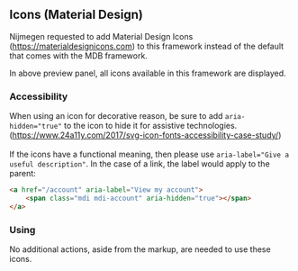 ## Icons (Material Design)

Nijmegen requested to add Material Design Icons (https://materialdesignicons.com) to this framework instead of the default that comes with the MDB framework.

In above preview panel, all icons available in this framework are displayed.

### Accessibility

When using an icon for decorative reason, be sure to add `aria-hidden="true"` to the icon to hide it for assistive technologies.<br>
(https://www.24a11y.com/2017/svg-icon-fonts-accessibility-case-study/)
<br /><br />
If the icons have a functional meaning, then please use `aria-label="Give a useful description"`.
In the case of a link, the label would apply to the parent:
```html
<a href="/account" aria-label="View my account">
    <span class="mdi mdi-account" aria-hidden="true"></span>
</a>
```

### Using

No additional actions, aside from the markup, are needed to use these icons.
